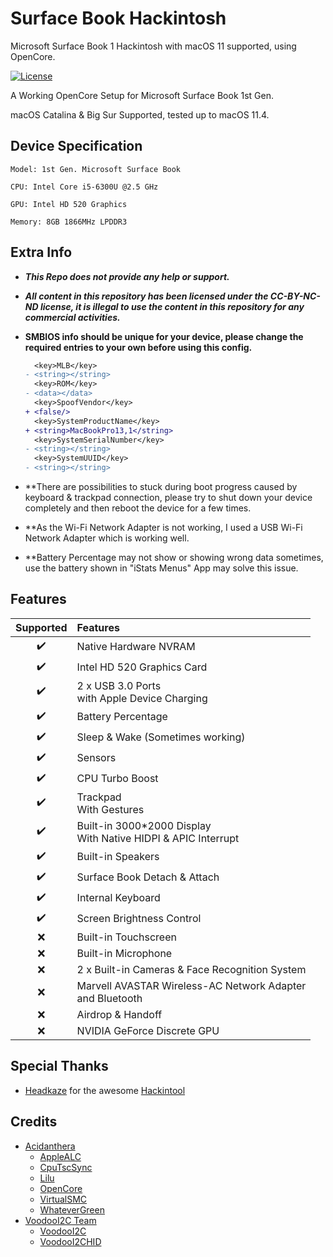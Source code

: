 # Surface Book Hackintosh
 Microsoft Surface Book 1 Hackintosh with macOS 11 supported, using OpenCore.

[![License](https://img.shields.io/badge/License-CC--BY--NC--ND-orange)](/LICENSE)

A Working OpenCore Setup for Microsoft Surface Book 1st Gen.

macOS Catalina & Big Sur Supported, tested up to macOS 11.4.

## Device Specification


    Model: 1st Gen. Microsoft Surface Book

    CPU: Intel Core i5-6300U @2.5 GHz

    GPU: Intel HD 520 Graphics

    Memory: 8GB 1866MHz LPDDR3

## Extra Info

- ***This Repo does not provide any help or support.***

- ***All content in this repository has been licensed under the CC-BY-NC-ND license, it is illegal to use the content in this repository for any commercial activities.***

- **SMBIOS info should be unique for your device, please change the required entries to your own before using this config.**
  
  ```diff
    <key>MLB</key>
  - <string></string>
    <key>ROM</key>
  - <data></data>
    <key>SpoofVendor</key>
  + <false/>
    <key>SystemProductName</key>
  + <string>MacBookPro13,1</string>
    <key>SystemSerialNumber</key>
  - <string></string>
    <key>SystemUUID</key>
  - <string></string>
  ```

- **There are possibilities to stuck during boot progress caused by keyboard & trackpad connection, please try to shut down your device completely and then reboot the device for a few times.
- **As the Wi-Fi Network Adapter is not working, I used a USB Wi-Fi Network Adapter which is working well.
- **Battery Percentage may not show or showing wrong data sometimes, use the battery shown in "iStats Menus" App may solve this issue.



## Features

| Supported | Features                                                                 |
| :-------: | :----------------------------------------------------------------------- |
|     ✔️     | Native Hardware NVRAM                                                    |
|     ✔️     | Intel HD 520 Graphics Card                                               |
|     ✔️     | 2 x USB 3.0 Ports</br>with Apple Device Charging                             |
|     ✔️     | Battery Percentage                                                       |
|     ✔️     | Sleep & Wake (Sometimes working)                                                |
|     ✔️     | Sensors                                                                  |
|     ✔️     | CPU Turbo Boost                                                  |
|     ✔️     | Trackpad</br>With Gestures                                                |
|     ✔️     | Built-in 3000*2000 Display</br>With Native HIDPI & APIC Interrupt |
|     ✔️     | Built-in Speakers                                       |
|     ✔️     | Surface Book Detach & Attach                          |
|     ✔️     | Internal Keyboard                                                  |
|     ✔️     | Screen Brightness Control                                             |
|     ❌     | Built-in Touchscreen                                                             |
|     ❌     | Built-in Microphone                                                             |
|     ❌     | 2 x Built-in Cameras & Face Recognition System                             |
|     ❌     | Marvell AVASTAR Wireless-AC Network Adapter</br>and Bluetooth      |
|     ❌     | Airdrop & Handoff                                                             |
|     ❌     | NVIDIA GeForce Discrete GPU                                                  |

## Special Thanks

- [Headkaze](https://github.com/headkaze) for the awesome [Hackintool](https://github.com/headkaze/Hackintool)

## Credits

- [Acidanthera](https://github.com/acidanthera)
  - [AppleALC](https://github.com/acidanthera/AppleALC)
  - [CpuTscSync](https://github.com/acidanthera/CpuTscSync)
  - [Lilu](https://github.com/acidanthera/Lilu)
  - [OpenCore](https://github.com/acidanthera/OpenCorePkg)
  - [VirtualSMC](https://github.com/acidanthera/VirtualSMC)
  - [WhateverGreen](https://github.com/acidanthera/WhateverGreen)
- [VoodooI2C Team](https://github.com/VoodooI2C)
  - [VoodooI2C](https://github.com/VoodooI2C/VoodooI2C)
  - [VoodooI2CHID](https://github.com/VoodooI2C/VoodooI2C)
